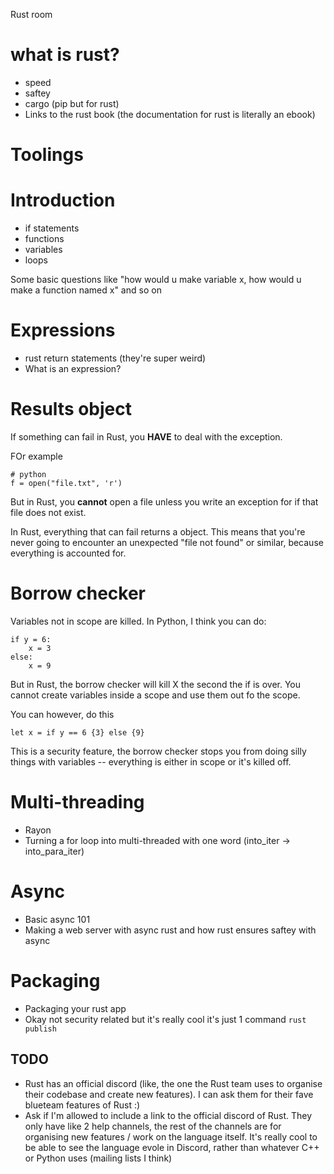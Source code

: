 Rust room

# what is rust?
* speed
* saftey
* cargo (pip but for rust)
* Links to the rust book (the documentation for rust is literally an ebook)

# Toolings


# Introduction
* if statements
* functions
* variables
* loops

Some basic questions like "how would u make variable x, how would u make a function named x" and so on

# Expressions
* rust return statements (they're super weird)
* What is an expression?

# Results object
If something can fail in Rust, you **HAVE** to deal with the exception.

FOr example

```python3
# python
f = open("file.txt", 'r')
```

But in Rust, you **cannot** open a file unless you write an exception for if that file does not exist.

In Rust, everything that can fail returns a <return> object. This means that you're never going to encounter an unexpected "file not found" or similar, because everything is accounted for.

# Borrow checker
Variables not in scope are killed. In Python, I think you can do:

```
if y = 6:
    x = 3
else:
    x = 9
```

But in Rust, the borrow checker will kill X the second the if is over. You cannot create variables inside a scope and use them out fo the scope.

You can however, do this

```
let x = if y == 6 {3} else {9}
```

This is a security feature, the borrow checker stops you from doing silly things with variables -- everything is either in scope or it's killed off.

# Multi-threading
* Rayon
* Turning a for loop into multi-threaded with one word (into_iter -> into_para_iter)
# Async
* Basic async 101
* Making a web server with async rust and how rust ensures saftey with async


# Packaging
* Packaging your rust app
* Okay not security related but it's really cool it's just 1 command `rust publish`

## TODO
* Rust has an official discord (like, the one the Rust team uses to organise their codebase and create new features). I can ask them for their fave blueteam features of Rust :)
* Ask if I'm allowed to include a link to the official discord of Rust. They only have like 2 help channels, the rest of the channels are for organising new features / work on the language itself. It's really cool to be able to see the language evole in Discord, rather than whatever C++ or Python uses (mailing lists I think)
